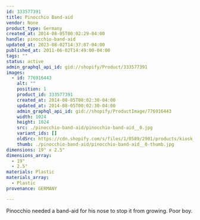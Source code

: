 ```yaml
---
id: 333577391
title: Pinocchio Band-aid
vendor: None
product_type: Germany
created_at: 2014-08-05T00:02:29-04:00
handle: pinocchio-band-aid
updated_at: 2023-08-02T14:37:07-04:00
published_at: 2011-06-02T14:49:00-04:00
tags: ""
status: active
admin_graphql_api_id: gid://shopify/Product/333577391
images:
  - id: 776916443
    alt: ""
    position: 1
    product_id: 333577391
    created_at: 2014-08-05T00:02:30-04:00
    updated_at: 2014-08-05T00:02:30-04:00
    admin_graphql_api_id: gid://shopify/ProductImage/776916443
    width: 1024
    height: 1024
    src: ./pinocchio-band-aid/pinocchio-band-aid__0.jpg
    variant_ids: []
    oldSrc: https://cdn.shopify.com/s/files/1/0589/2901/products/kiosk_bandaids.tif.jpeg?v=1407211350
    thumb: ./pinocchio-band-aid/pinocchio-band-aid__0-thumb.jpg
dimensions: 19" x 2.5"
dimensions_array:
  - 19"
  - 2.5"
materials: Plastic
materials_array:
  - Plastic
provenance: GERMANY

---
```


Pinocchio needed a band-aid for his nose to stop it from growing. Poor boy.